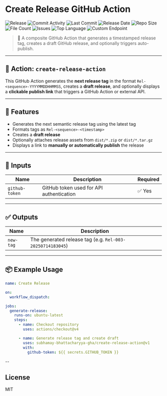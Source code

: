 # Create Release GitHub Action

![Release](https://github.com/subhamay-bhattacharyya-gha/create-release-action/actions/workflows/release.yaml/badge.svg)&nbsp;![Commit Activity](https://img.shields.io/github/commit-activity/t/subhamay-bhattacharyya-gha/create-release-action)&nbsp;![Last Commit](https://img.shields.io/github/last-commit/subhamay-bhattacharyya-gha/create-release-action)&nbsp;![Release Date](https://img.shields.io/github/release-date/subhamay-bhattacharyya-gha/create-release-action)&nbsp;![Repo Size](https://img.shields.io/github/repo-size/subhamay-bhattacharyya-gha/create-release-action)&nbsp;![File Count](https://img.shields.io/github/directory-file-count/subhamay-bhattacharyya-gha/create-release-action)&nbsp;![Issues](https://img.shields.io/github/issues/subhamay-bhattacharyya-gha/create-release-action)&nbsp;![Top Language](https://img.shields.io/github/languages/top/subhamay-bhattacharyya-gha/create-release-action)&nbsp;![Custom Endpoint](https://img.shields.io/endpoint?url=https://gist.githubusercontent.com/bsubhamay/46c708478f131e15ec4fa24d658bc75d/raw/create-release-action.json?)

> 🔖 A composite GitHub Action that generates a timestamped release tag, creates a draft GitHub release, and optionally triggers auto-publish.

---

## 🧩 Action: `create-release-action`

This GitHub Action generates the **next release tag** in the format `Rel-<sequence>-YYYYMMDDHHMMSS`, creates a **draft release**, and optionally displays a **clickable publish link** that triggers a GitHub Action or external API.

---

## 🚀 Features

- Generates the next semantic release tag using the latest tag
- Formats tags as `Rel-<sequence>-<timestamp>`
- Creates a **draft release**
- Optionally attaches release assets from `dist/*.zip` or `dist/*.tar.gz`
- Displays a link to **manually or automatically publish** the release

---

## 🔧 Inputs

| Name           | Description                                  | Required |
|----------------|----------------------------------------------|----------|
| `github-token` | GitHub token used for API authentication     | ✅ Yes   |

---

## ✅ Outputs

| Name       | Description                        |
|------------|------------------------------------|
| `new-tag`  | The generated release tag (e.g. `Rel-003-20250714183045`) |

---

## 📦 Example Usage

```yaml
name: Create Release

on:
  workflow_dispatch:

jobs:
  generate-release:
    runs-on: ubuntu-latest
    steps:
      - name: Checkout repository
        uses: actions/checkout@v4

      - name: Generate release tag and create draft
        uses: subhamay-bhattacharyya-gha/create-release-action@v1
        with:
          github-token: ${{ secrets.GITHUB_TOKEN }}
```
--

## License

MIT
